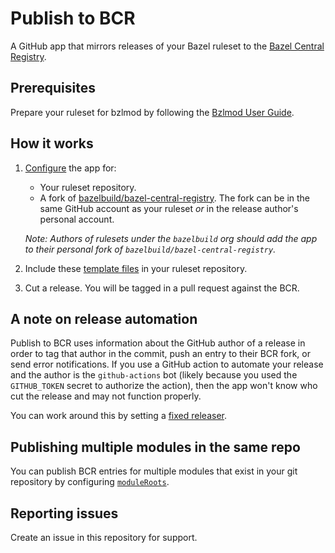 # Publish to BCR

A GitHub app that mirrors releases of your Bazel ruleset to the [Bazel Central Registry](https://github.com/bazelbuild/bazel-central-registry).

## Prerequisites

Prepare your ruleset for bzlmod by following the [Bzlmod User Guide](https://bazel.build/docs/bzlmod).

## How it works

1. [Configure](https://github.com/apps/publish-to-bcr) the app for:

   - Your ruleset repository.
   - A fork of [bazelbuild/bazel-central-registry](https://github.com/bazelbuild/bazel-central-registry). The fork can be in the same GitHub account as your ruleset _or_ in the release author's personal account.

   _Note: Authors of rulesets under the `bazelbuild` org should add the app to their personal fork of `bazelbuild/bazel-central-registry`._

1. Include these [template files](./templates) in your ruleset repository.
1. Cut a release. You will be tagged in a pull request against the BCR.

## A note on release automation

Publish to BCR uses information about the GitHub author of a release in order to tag that author in the commit, push an entry to their BCR fork, or send error notifications. If you use a GitHub action to automate your release and the author is the `github-actions` bot (likely because you used the `GITHUB_TOKEN` secret to authorize the action), then the app won't know who cut the release and may not function properly.

You can work around this by setting a [fixed releaser](./templates/README.md#optional-configyml).

## Publishing multiple modules in the same repo

You can publish BCR entries for multiple modules that exist in your git repository by configuring [`moduleRoots`](./templates/README.md#optional-configyml).

## Reporting issues

Create an issue in this repository for support.
